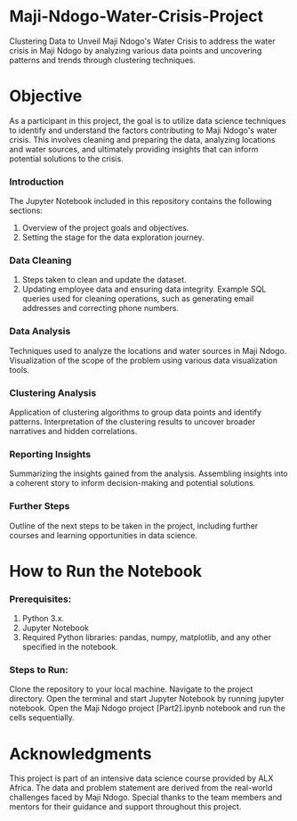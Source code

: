 # Maji-Ndogo-Water-Crisis-Project
Clustering Data to Unveil Maji Ndogo's Water Crisis to address the water crisis in Maji Ndogo by analyzing various data points and uncovering patterns and trends through clustering techniques.

# Objective
As a participant in this project, the goal is to utilize data science techniques to identify and understand the factors contributing to Maji Ndogo's water crisis. This involves cleaning and preparing the data, analyzing locations and water sources, and ultimately providing insights that can inform potential solutions to the crisis.

  ### Introduction
The Jupyter Notebook included in this repository contains the following sections:
  1. Overview of the project goals and objectives.
  2. Setting the stage for the data exploration journey.

  ### Data Cleaning

  1. Steps taken to clean and update the dataset.
  2. Updating employee data and ensuring data integrity.
  Example SQL queries used for cleaning operations, such as generating email addresses and correcting phone numbers.

  ### Data Analysis

  Techniques used to analyze the locations and water sources in Maji Ndogo.
  Visualization of the scope of the problem using various data visualization tools.
  
  ### Clustering Analysis

  Application of clustering algorithms to group data points and identify   patterns.
  Interpretation of the clustering results to uncover broader narratives and hidden correlations.
  
  ### Reporting Insights

  Summarizing the insights gained from the analysis.
  Assembling insights into a coherent story to inform decision-making and potential solutions.
  
  ### Further Steps

  Outline of the next steps to be taken in the project, including further   courses and learning opportunities in data science.
  
# How to Run the Notebook
  ### Prerequisites:

1. Python 3.x.
2. Jupyter Notebook
3. Required Python libraries: pandas, numpy, matplotlib, and any other specified in the notebook.

  ### Steps to Run:

Clone the repository to your local machine.
Navigate to the project directory.
Open the terminal and start Jupyter Notebook by running jupyter notebook.
Open the Maji Ndogo project [Part2].ipynb notebook and run the cells sequentially.

# Acknowledgments
This project is part of an intensive data science course provided by ALX Africa. The data and problem statement are derived from the real-world challenges faced by Maji Ndogo. Special thanks to the team members and mentors for their guidance and support throughout this project.




